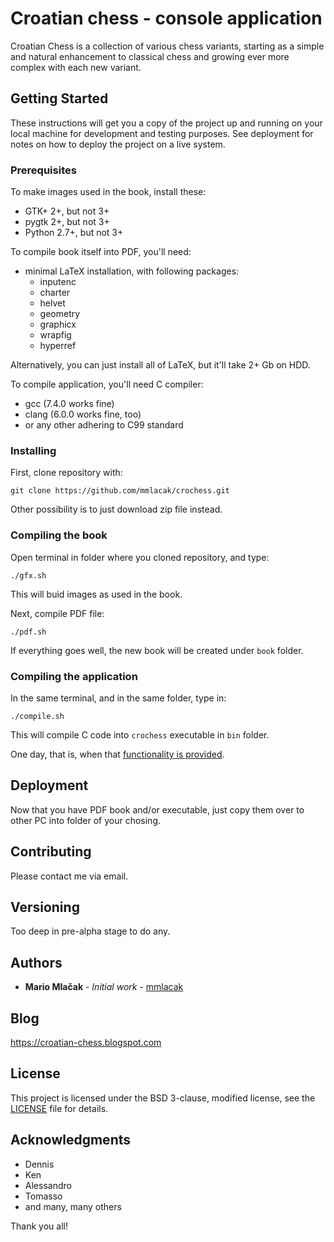 # Croatian chess - console application

Croatian Chess is a collection of various chess variants,
starting as a simple and natural enhancement to classical
chess and growing ever more complex with each new variant.

## Getting Started

These instructions will get you a copy of the project up and
running on your local machine for development and testing
purposes. See deployment for notes on how to deploy the
project on a live system.

### Prerequisites

To make images used in the book, install these:
- GTK+ 2+, but not 3+
- pygtk 2+, but not 3+
- Python 2.7+, but not 3+

To compile book itself into PDF, you'll need:
- minimal LaTeX installation, with following packages:
  - inputenc
  - charter
  - helvet
  - geometry
  - graphicx
  - wrapfig
  - hyperref

Alternatively, you can just install all of LaTeX,
but it'll take 2+ Gb on HDD.

To compile application, you'll need C compiler:
- gcc (7.4.0 works fine)
- clang (6.0.0 works fine, too)
- or any other adhering to C99 standard

### Installing

First, clone repository with:

```
git clone https://github.com/mmlacak/crochess.git
```

Other possibility is to just download zip file instead.

### Compiling the book

Open terminal in folder where you cloned repository, and type:

```
./gfx.sh
```

This will buid images as used in the book.

Next, compile PDF file:

```
./pdf.sh
```

If everything goes well, the new book will be created under `book` folder.

### Compiling the application

In the same terminal, and in the same folder, type in:

```
./compile.sh
```

This will compile C code into `crochess` executable in `bin` folder.

One day, that is, when that [functionality is provided](https://croatian-chess.blogspot.com/2019/06/goodbye-haskell-hello-c.html).

## Deployment

Now that you have PDF book and/or executable, just copy them over to
other PC into folder of your chosing.

## Contributing

Please contact me via email.

## Versioning

Too deep in pre-alpha stage to do any.

## Authors

* **Mario Mlačak** - *Initial work* - [mmlacak](https://github.com/mmlacak)

## Blog

https://croatian-chess.blogspot.com

## License

This project is licensed under the BSD 3-clause, modified license,
see the [LICENSE](LICENSE) file for details.

## Acknowledgments

* Dennis
* Ken
* Alessandro
* Tomasso
* and many, many others

Thank you all!
